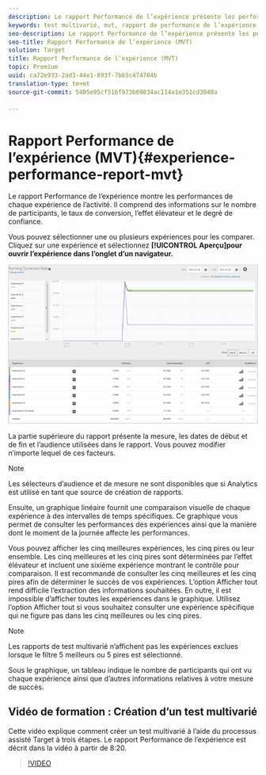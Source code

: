 ```yaml
---
description: Le rapport Performance de l’expérience présente les performances de chaque expérience de l’activité. Ce rapport inclut des informations sur le nombre de participants, le taux de conversion, l’effet élévateur et la confiance.
keywords: test multivarié, mvt, rapport de performance de l’expérience
seo-description: Le rapport Performance de l’expérience présente les performances de chaque expérience de l’activité. Ce rapport inclut des informations sur le nombre de participants, le taux de conversion, l’effet élévateur et la confiance.
seo-title: Rapport Performance de l’expérience (MVT)
solution: Target
title: Rapport Performance de l’expérience (MVT)
topic: Premium
uuid: ca72e933-2ad3-44e1-893f-7b65c474704b
translation-type: tm+mt
source-git-commit: 5405e95cf516f973b69834ac114a1e351cd3040a

---
```



# Rapport Performance de l’expérience (MVT){#experience-performance-report-mvt}

Le rapport Performance de l’expérience montre les performances de chaque expérience de l’activité. Il comprend des informations sur le nombre de participants, le taux de conversion, l’effet élévateur et le degré de confiance.

Vous pouvez sélectionner une ou plusieurs expériences pour les comparer. Cliquez sur une expérience et sélectionnez **[!UICONTROL Aperçu]pour ouvrir l’expérience dans l’onglet d’un navigateur.**

![](assets/experienceperformancetable.png)

La partie supérieure du rapport présente la mesure, les dates de début et de fin et l’audience utilisées dans le rapport. Vous pouvez modifier n’importe lequel de ces facteurs.

>[!NOTE]
>
>Les sélecteurs d’audience et de mesure ne sont disponibles que si Analytics est utilisé en tant que source de création de rapports.

Ensuite, un graphique linéaire fournit une comparaison visuelle de chaque expérience à des intervalles de temps spécifiques. Ce graphique vous permet de consulter les performances des expériences ainsi que la manière dont le moment de la journée affecte les performances.

Vous pouvez afficher les cinq meilleures expériences, les cinq pires ou leur ensemble. Les cinq meilleures et les cinq pires sont déterminées par l’effet élévateur et incluent une sixième expérience montrant le contrôle pour comparaison. Il est recommandé de consulter les cinq meilleures et les cinq pires afin de déterminer le succès de vos expériences. L’option Afficher tout rend difficile l’extraction des informations souhaitées. En outre, il est impossible d’afficher toutes les expériences dans le graphique. Utilisez l’option Afficher tout si vous souhaitez consulter une expérience spécifique qui ne figure pas dans les cinq meilleures ou les cinq pires.

>[!NOTE]
>
>Les rapports de test multivarié n’affichent pas les expériences exclues lorsque le filtre 5 meilleurs ou 5 pires est sélectionné.

Sous le graphique, un tableau indique le nombre de participants qui ont vu chaque expérience ainsi que d’autres informations relatives à votre mesure de succès.

## Vidéo de formation : Création d’un test multivarié

Cette vidéo explique comment créer un test multivarié à l’aide du processus assisté Target à trois étapes. Le rapport Performance de l’expérience est décrit dans la vidéo à partir de 8:20.

>[!VIDEO](https://video.tv.adobe.com/v/17395)